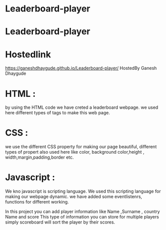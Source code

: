 # Leaderboard-player
# Leaderboard-player
# Hostedlink
 https://ganeshdhaygude.github.io/Leaderboard-player/
 HostedBy Ganesh Dhaygude
 # HTML :
 by using the HTML code we have creted a leaderboard webpage.
 we used here different types of tags to make this web page.
 # CSS :
 we use the different CSS property for making our page beautiful,
 different types of propert also used here like color, background color,height ,
 width,margin,padding,border etc.

 # Javascript :
 We kno javascript is scripting language.
We used this scripting language for making our webpage dynamic.
we have added some eventlistenrs, functions for different working.


In this project you can add player information like  Name ,Surname , country Name and score 
This type of information you can store for multiple players
simply scoreboard will sort the player by their scores.
 
